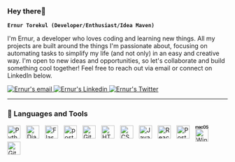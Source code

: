 ### Hey there👋


**`Ernur Torekul (Developer/Enthusiast/Idea Maven)`**


I'm Ernur, a developer who loves coding and learning new things. All my projects are built around the things I'm passionate about, focusing on automating tasks to simplify my life (and not only) in an easy and creative way. I'm open to new ideas and opportunities, so let's collaborate and build something cool together! Feel free to reach out via email or connect on LinkedIn below.  

<p align="left">
      <a href="mailto:ernurtorekul@gmail.com">
            <img src="https://img.shields.io/badge/Gmail-D14836?style=for-the-badge&logo=gmail&logoColor=white" alt="Ernur's email"/>
      </a>
      <a href="https://www.linkedin.com/in/ernur-torekul/">
          <img src="https://img.shields.io/badge/LinkedIn-0077B5?style=for-the-badge&logo=linkedin&logoColor=white" alt="Ernur's Linkedin"/>
      </a>
      <a href="https://twitter.com/PakkQwerty">
          <img src="https://img.shields.io/badge/Twitter-1DA1F2?style=for-the-badge&logo=twitter&logoColor=white" alt="Ernur's Twitter"/>
      </a>
      
</p>


---


### 🧰 Languages and Tools

<img align="left" alt="Python" width="30px" style="padding-right:10px;" src="https://cdn.jsdelivr.net/gh/devicons/devicon/icons/python/python-plain.svg" />

<img align="left" alt="Django" width="30px" style="padding-right:10px;" src="https://cdn.jsdelivr.net/gh/devicons/devicon/icons/django/django-plain.svg" />

<img align="left" alt="Flask" width="30px" style="padding-right:10px;" src="https://cdn.jsdelivr.net/npm/simple-icons@3.13.0/icons/flask.svg" />

<img align="left" alt="postgresql" width="30px" style="padding-right:10px;" src="https://cdn.jsdelivr.net/gh/devicons/devicon/icons/postgresql/postgresql-plain.svg" />

<img align="left" alt="Git" width="30px" style="padding-right:10px;" src="https://cdn.jsdelivr.net/gh/devicons/devicon/icons/git/git-original.svg" />

<img align="left" alt="HTML" width="30px" style="padding-right:10px;" src="https://cdn.jsdelivr.net/gh/devicons/devicon/icons/html5/html5-plain.svg" />

<img align="left" alt="CSS" width="30px" style="padding-right:10px;" src="https://cdn.jsdelivr.net/gh/devicons/devicon/icons/css3/css3-plain.svg" />

<img align="left" alt="JavaScript" width="30px" style="padding-right:10px;" src="https://cdn.jsdelivr.net/gh/devicons/devicon/icons/javascript/javascript-plain.svg" />

<img align="left" alt="React" width="30px" style="padding-right:10px;" src="https://cdn.jsdelivr.net/gh/devicons/devicon/icons/react/react-original.svg" />


<img align="left" alt="Postman" width="30px" style="padding-right:10px;" src="https://cdn.jsdelivr.net/gh/devicons/devicon/icons/postman/postman-original.svg" />

<img align="left" alt="MacOS" width="30px" style="padding-right:10px;"
src="data:image/svg+xml,%3Csvg%20viewBox%3D%220.984%200.695%20248.055%2058.243%22%20xmlns%3D%22http%3A%2F%2Fwww.w3.org%2F2000%2Fsvg%22%20width%3D%222500%22%20height%3D%22582%22%3E%3Cpath%20d%3D%22M.984%2058h9.727V32.648c0-5%203.281-8.633%207.969-8.633%204.531%200%207.344%202.852%207.344%207.461V58h9.453V32.413c0-4.96%203.203-8.398%207.89-8.398%204.766%200%207.422%202.89%207.422%207.968V58h9.727V29.601c0-8.28-5.352-13.789-13.516-13.789-5.977%200-10.898%203.204-12.891%208.32h-.235c-1.523-5.312-5.703-8.32-11.562-8.32-5.625%200-10%203.165-11.797%207.97h-.195v-7.188H.984V58zm80.822-6.68c-4.218%200-7.03-2.148-7.03-5.547%200-3.28%202.694-5.39%207.382-5.703l9.57-.586v3.164c0%205-4.414%208.672-9.922%208.672zm-2.93%207.344c5.313%200%2010.509-2.773%2012.892-7.265h.195V58h9.375V29.484c0-8.32-6.68-13.75-16.953-13.75-10.547%200-17.148%205.547-17.578%2013.281h9.023c.625-3.437%203.555-5.664%208.164-5.664%204.805%200%207.735%202.5%207.735%206.836v2.969l-10.938.625c-10.078.625-15.742%205.039-15.742%2012.383%200%207.46%205.82%2012.5%2013.828%2012.5zm65.159-27.305c-.664-8.71-7.422-15.625-18.36-15.625-12.03%200-19.843%208.32-19.843%2021.562%200%2013.438%207.812%2021.523%2019.922%2021.523%2010.39%200%2017.539-6.094%2018.32-15.352h-9.18c-.898%204.688-4.102%207.5-9.023%207.5-6.172%200-10.156-5-10.156-13.672%200-8.515%203.945-13.672%2010.078-13.672%205.195%200%208.28%203.32%209.062%207.735h9.18zM174.075.695c-16.444%200-26.757%2011.211-26.757%2029.141s10.312%2029.102%2026.758%2029.102c16.406%200%2026.719-11.172%2026.719-29.102S190.483.696%20174.075.696zm0%208.594c10.04%200%2016.446%207.969%2016.446%2020.547%200%2012.539-6.407%2020.508-16.445%2020.508-10.078%200-16.445-7.969-16.445-20.508%200-12.578%206.367-20.547%2016.445-20.547zm30.823%2032.852c.43%2010.39%208.945%2016.797%2021.914%2016.797%2013.633%200%2022.227-6.719%2022.227-17.422%200-8.398-4.844-13.125-16.29-15.742l-6.484-1.484c-6.914-1.641-9.765-3.829-9.765-7.579%200-4.687%204.297-7.812%2010.664-7.812%206.445%200%2010.859%203.164%2011.328%208.437h9.61c-.235-9.921-8.438-16.64-20.86-16.64-12.266%200-20.977%206.757-20.977%2016.757%200%208.047%204.922%2013.047%2015.312%2015.43l7.305%201.72c7.11%201.679%2010%204.023%2010%208.085%200%204.688-4.727%208.047-11.523%208.047-6.875%200-12.07-3.398-12.695-8.594h-9.766z%22%2F%3E%3C%2Fsvg%3E">

<img align="left" alt="Windows" width="30px" style="padding-right:10px;" src="https://cdn.jsdelivr.net/npm/simple-icons@3.13.0/icons/windows.svg" />

<img align="left" alt="GitHub" width="30px" style="padding-right:10px;" src="https://cdn.jsdelivr.net/gh/devicons/devicon/icons/github/github-original.svg" />


<br />
